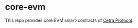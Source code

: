 # core-evm

This repo provides core EVM smart-contracts of [Cetra Protocol](https://cetra.finance/).
